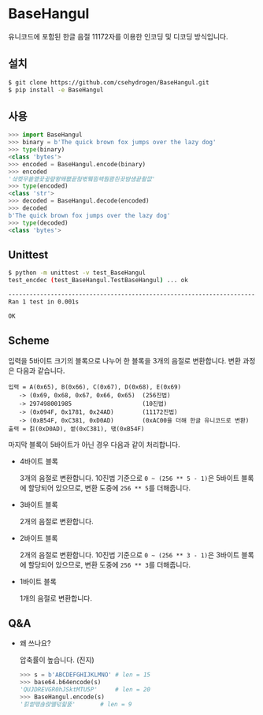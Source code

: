 # BaseHangul

유니코드에 포함된 한글 음절 11172자를 이용한 인코딩 및 디코딩 방식입니다.

## 설치

```bash
$ git clone https://github.com/csehydrogen/BaseHangul.git
$ pip install -e BaseHangul
```

## 사용

```python
>>> import BaseHangul
>>> binary = b'The quick brown fox jumps over the lazy dog'
>>> type(binary)
<class 'bytes'>
>>> encoded = BaseHangul.encode(binary)
>>> encoded
'샼켖무쑡얱끛귚럎뫙뙈뫲끝헎벿뮄믬쇅뭠쾀칀끚뱜섐끝촬깞'
>>> type(encoded)
<class 'str'>
>>> decoded = BaseHangul.decode(encoded)
>>> decoded
b'The quick brown fox jumps over the lazy dog'
>>> type(decoded)
<class 'bytes'>
```

## Unittest

```bash
$ python -m unittest -v test_BaseHangul
test_encdec (test_BaseHangul.TestBaseHangul) ... ok

----------------------------------------------------------------------
Ran 1 test in 0.001s

OK
```

## Scheme

입력을 5바이트 크기의 블록으로 나누어 한 블록을 3개의 음절로 변환합니다. 변환 과정은 다음과 같습니다.

```
입력 = A(0x65), B(0x66), C(0x67), D(0x68), E(0x69)
   -> (0x69, 0x68, 0x67, 0x66, 0x65)  (256진법)
   -> 297498001985                    (10진법)
   -> (0x094F, 0x1781, 0x24AD)        (11172진법)
   -> (0xB54F, 0xC381, 0xD0AD)        (0xAC00을 더해 한글 유니코드로 변환)
출력 = 킭(0xD0AD), 쎁(0xC381), 땏(0xB54F)
```

마지막 블록이 5바이트가 아닌 경우 다음과 같이 처리합니다.

* 4바이트 블록

  3개의 음절로 변환합니다. 10진법 기준으로 `0 ~ (256 ** 5 - 1)`은 5바이트 블록에 할당되어 있으므로, 변환 도중에 `256 ** 5`를 더해줍니다.

* 3바이트 블록

  2개의 음절로 변환합니다.

* 2바이트 블록

  2개의 음절로 변환합니다. 10진법 기준으로 `0 ~ (256 ** 3 - 1)`은 3바이트 블록에 할당되어 있으므로, 변환 도중에 `256 ** 3`를 더해줍니다.

* 1바이트 블록

  1개의 음절로 변환합니다.

## Q&A

* 왜 쓰나요?

  압축률이 높습니다. (진지)
  ```python
  >>> s = b'ABCDEFGHIJKLMNO' # len = 15
  >>> base64.b64encode(s)
  'QUJDREVGR0hJSktMTU5P'     # len = 20
  >>> BaseHangul.encode(s)
  '킭쎁땏숂랹뗼덗힕뚨'       # len = 9
  ```
